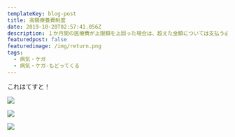 ```yaml
---
templateKey: blog-post
title: 高額療養費制度
date: 2019-10-20T02:57:41.056Z
description: １か月間の医療費が上限額を上回った場合は、超えた金額については支払う必要がなくなる制度です。
featuredpost: false
featuredimage: /img/return.png
tags:
  - 病気・ケガ
  - 病気・ケガ-もどってくる
---
```

これはてすと！

![](/img/products-grid2.jpg)

![](/img/return.png)

![](/img/return.svg)
